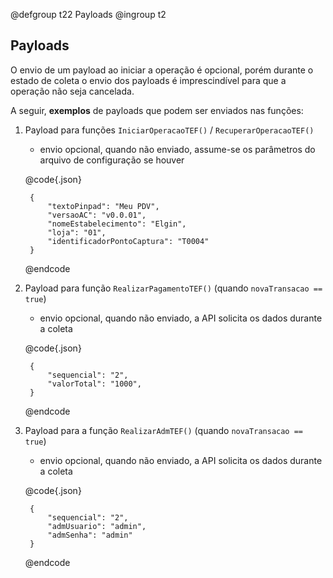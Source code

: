 @defgroup t22 Payloads
@ingroup t2

## Payloads

O envio de um payload ao iniciar a operação é opcional, porém durante o estado de coleta o envio dos payloads é imprescindível para que a operação não seja cancelada.

A seguir, **exemplos** de payloads que podem ser enviados nas funções:

1. Payload para funções `IniciarOperacaoTEF()` / `RecuperarOperacaoTEF()` 
    - envio opcional, quando não enviado, assume-se os parâmetros do arquivo de configuração se houver
    
    @code{.json}

        {
            "textoPinpad": "Meu PDV",
            "versaoAC": "v0.0.01",
            "nomeEstabelecimento": "Elgin",
            "loja": "01",
            "identificadorPontoCaptura": "T0004"
        }

    @endcode

2. Payload para função `RealizarPagamentoTEF()` (quando `novaTransacao == true`)
    - envio opcional, quando não enviado, a API solicita os dados durante a coleta
    
    @code{.json}

        {
            "sequencial": "2",
            "valorTotal": "1000",
        }

    @endcode

3. Payload para a função `RealizarAdmTEF()` (quando `novaTransacao == true`)
    - envio opcional, quando não enviado, a API solicita os dados durante a coleta

    @code{.json}

        {
            "sequencial": "2",
            "admUsuario": "admin",
            "admSenha": "admin"
        }

    @endcode